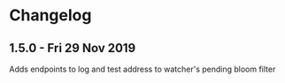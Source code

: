 # Changelog

## 1.5.0 - Fri 29 Nov 2019
Adds endpoints to log and test address to watcher's pending bloom filter